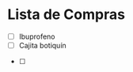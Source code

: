 # Lista de Compras

- [ ] Ibuprofeno
- [ ] Cajita botiquín

<!-- Añade aquí más artículos que necesites -->
- [ ] 